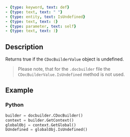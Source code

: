 ```yml signature
- {type: keyword, text: def}
- {type: text, text: " "}
- {type: entity, text: IsUndefined}
- {type: text, text: (}
- {type: parameter, text: self}
- {type: text, text: )}
```

## Description

Returns true if the `CDocBuilderValue` object is undefined.

> Please note, that for the `.docbuilder` file the `CDocBuilderValue.IsUndefined` method is not used.

## Example

### Python

``` py
builder = docbuilder.CDocBuilder()
context = builder.GetContext()
globalObj = context.GetGlobal()
bUndefined = globalObj.IsUndefined()
```
